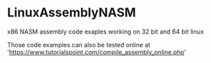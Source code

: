 # LinuxAssemblyNASM
x86 NASM assembly code exaples working on 32 bit and 64 bit linux

Those code examples can also be tested online at 'https://www.tutorialspoint.com/compile_assembly_online.php'
